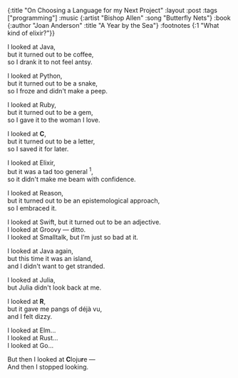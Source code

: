 {:title "On Choosing a Language for my Next Project"
 :layout :post
 :tags  ["programming"]
 :music {:artist "Bishop Allen"
         :song "Butterfly Nets"}
 :book {:author "Joan Anderson"
        :title "A Year by the Sea"}
 :footnotes {:1 "What kind of elixir?"}}

I looked at Java,  
but it turned out to be coffee,  
so I drank it to not feel antsy.

I looked at Python,  
but it turned out to be a snake,  
so I froze and didn't make a peep.  
 
I looked at Ruby,  
but it turned out to be a gem,  
so I gave it to the woman I love.  
  
I looked at **C**,  
but it turned out to be a letter,  
so I saved it for later. 

I looked at Elixir,  
but it was a tad too general <sup>1</sup>,  
so it didn't make me beam with confidence.  

I looked at Reason,  
but it turned out to be an epistemological approach,   
so I embraced it. 
  
I looked at Swift, but it turned out to be an adjective.  
I looked at Groovy — ditto.  
I looked at Smalltalk, but I’m just so bad at it.   
  
I looked at Java again,  
but this time it was an island,  
and I didn't want to get stranded.
 
I looked at Julia,  
but Julia didn't look back at me.  

I looked at **R**,  
but it gave me pangs of déjà vu,  
and I felt dizzy.  
  
I looked at Elm...  
I looked at Rust...    
I looked at Go...  
  
But then I looked at **C**loju**r**e —  
And then I stopped looking. 
